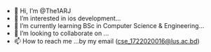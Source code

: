 - 👋 Hi, I’m @The1ARJ
- 👀 I’m interested in ios development...
- 🌱 I’m currently learning BSc in Computer Science & Engineering...
- 💞️ I’m looking to collaborate on ...
- 📫 How to reach me ...by my email (cse_1722020016@lus.ac.bd)

<!---
The1ARJ/The1ARJ is a ✨ special ✨ repository because its `README.md` (this file) appears on your GitHub profile.
You can click the Preview link to take a look at your changes.
--->
